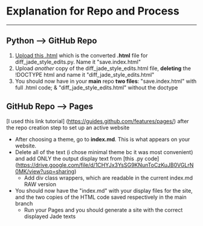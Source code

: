 # Explanation for Repo and Process #
-------
## Python --> GitHub Repo ##
1. [Upload this .html](https://drive.google.com/file/d/17R3cvV2HyaKwBCTiBdtOAR_-BCkNgx_b/view?usp=sharing) which is the converted **.html** file for diff_jade_style_edits.py. Name it "save.index.html"
2. Upload *another* copy of the diff_jade_style_edits.html file, **deleting** the !DOCTYPE html and name it "diff_jade_style_edits.html"
3. You should now have in your **main** repo **two files**: "save.index.html" with full .html code; & "diff_jade_style_edits.html" without the doctype
## GitHub Repo --> Pages ##
[I used this link tutorial] (https://guides.github.com/features/pages/) after the repo creation step to set up an active website
  - After choosing a theme, go to **index.md**. This is what appears on your website.
  - Delete all of the text (i chose minimal theme bc it was most convenient) and add ONLY the output display text from [this .py code] (https://drive.google.com/file/d/1CHYJx3YsSG9KNunToCzKuJB0VGLrN0MK/view?usp=sharing)
    - Add div class wrappers, which are readable in the current index.md RAW version
- You should now have the "index.md" with your display files for the site, and the two copies of the HTML code saved respectively in the main branch
  - Run your Pages and you should generate a site with the correct displayed Jade texts
